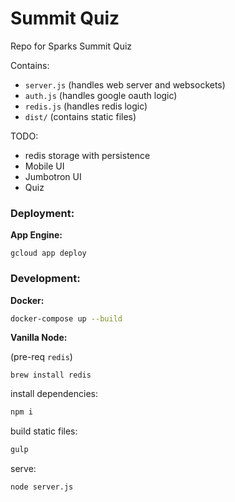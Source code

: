# Summit Quiz

Repo for Sparks Summit Quiz

Contains:
* `server.js` (handles web server and websockets)
* `auth.js`   (handles google oauth logic)
* `redis.js`  (handles redis logic)
* `dist/`     (contains static files)

TODO:
* redis storage with persistence
* Mobile UI
* Jumbotron UI
* Quiz

### Deployment:

**App Engine:**
```
gcloud app deploy
```

### Development:

**Docker:**

```sh
docker-compose up --build
```

**Vanilla Node:**

(pre-req `redis`)
```
brew install redis
```

install dependencies:
```sh
npm i
```

build static files:
```sh
gulp
```

serve:
```sh
node server.js
```
